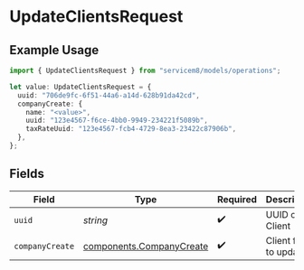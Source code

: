 # UpdateClientsRequest

## Example Usage

```typescript
import { UpdateClientsRequest } from "servicem8/models/operations";

let value: UpdateClientsRequest = {
  uuid: "706de9fc-6f51-44a6-a14d-628b91da42cd",
  companyCreate: {
    name: "<value>",
    uuid: "123e4567-f6ce-4bb0-9949-234221f5089b",
    taxRateUuid: "123e4567-fcb4-4729-8ea3-23422c87906b",
  },
};
```

## Fields

| Field                                                                | Type                                                                 | Required                                                             | Description                                                          |
| -------------------------------------------------------------------- | -------------------------------------------------------------------- | -------------------------------------------------------------------- | -------------------------------------------------------------------- |
| `uuid`                                                               | *string*                                                             | :heavy_check_mark:                                                   | UUID of the Client                                                   |
| `companyCreate`                                                      | [components.CompanyCreate](../../models/components/companycreate.md) | :heavy_check_mark:                                                   | Client fields to update                                              |
